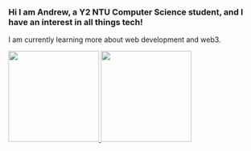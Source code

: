 ### Hi I am Andrew, a Y2 NTU Computer Science student, and I have an interest in all things tech!

I am currently learning more about web development and web3.

<a href="https://github.com/xaynezz">
  <img height="180em" src="https://github-readme-stats.vercel.app/api?username=xaynezz&theme=react&show_icons=true" />
  <img height="180em" src="https://github-readme-stats.vercel.app/api/top-langs/?username=xaynezz&theme=react&layout=compact" />
</a>
<!--
**xaynezz/xaynezz** is a ✨ _special_ ✨ repository because its `README.md` (this file) appears on your GitHub profile.

Here are some ideas to get you started:

- 🔭 I’m currently working on ...
- 🌱 I’m currently learning ...
- 👯 I’m looking to collaborate on ...
- 🤔 I’m looking for help with ...
- 💬 Ask me about ...
- 📫 How to reach me: ...
- 😄 Pronouns: ...
- ⚡ Fun fact: ...
-->

